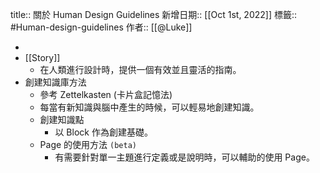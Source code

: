 title:: 關於 Human Design Guidelines
新增日期:: [[Oct 1st, 2022]]
標籤:: #Human-design-guidelines 
作者:: [[@Luke]]

-
- [[Story]]
	- 在人類進行設計時，提供一個有效並且靈活的指南。
- 創建知識庫方法
	- 參考 Zettelkasten (卡片盒記憶法)
	- 每當有新知識與腦中產生的時候，可以輕易地創建知識。
	- 創建知識點
		- 以 Block 作為創建基礎。
	- Page 的使用方法 `(beta)`
		- 有需要針對單一主題進行定義或是說明時，可以輔助的使用 Page。